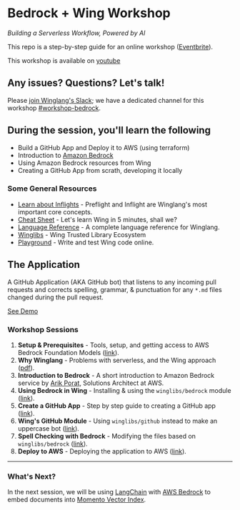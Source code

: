# Bedrock + Wing Workshop

_Building a Serverless Workflow, Powered by AI_

This repo is a step-by-step guide for an online workshop ([Eventbrite](https://www.eventbrite.com/e/amazon-bedrock-winglang-tickets-769562721817)).

This workshop is available on [youtube](https://youtu.be/0o1BYccryNQ?si=BLtkHG-qKxl95_gY)

## Any issues? Questions? Let's talk!

Please [join Winglang's Slack](https://t.winglang.io/slack); we have a dedicated channel for this workshop [#workshop-bedrock](https://winglang.slack.com/archives/C06BWT4PC30).

## During the session, you'll learn the following

- Build a GitHub App and Deploy it to AWS (using terraform)
- Introduction to [Amazon Bedrock](https://aws.amazon.com/bedrock/)
- Using Amazon Bedrock resources from Wing
- Creating a GitHub App from scrath, developing it locally

### Some General Resources

- [Learn about Inflights](https://www.winglang.io/docs/concepts/inflights) - Preflight and Inflight are Winglang's most important core concepts.  
- [Cheat Sheet](./cheatsheet.md) - Let's learn Wing in 5 minutes, shall we?
- [Language Reference](https://www.winglang.io/docs/language-reference) - A complete language reference for Winglang.
- [Winglibs](https://github.com/winglang/winglibs) - Wing Trusted Library Ecosystem
- [Playground](https://www.winglang.io/play/) - Write and test Wing code online.

## The Application

A GitHub Application (AKA GitHub bot) that listens to any incoming pull requests and corrects spelling, grammar, & punctuation for any `*.md` files changed during the pull request.

[See Demo](https://www.youtube.com/watch?v=VzV4lqu9Fhs&t=2s)

### Workshop Sessions

1. **Setup & Prerequisites** - Tools, setup, and getting access to AWS Bedrock Foundation Models ([link](./01-setup.md)).
2. **Why Winglang** - Problems with serverless, and the Wing approach ([pdf](https://raw.githubusercontent.com/ekeren/react-wing-workshop/main/assets/why.pdf)).
3. **Introduction to Bedrock** - A short introduction to Amazon Bedrock service by [Arik Porat](https://www.linkedin.com/in/arik-porat-15419426/), Solutions Architect at AWS.  
4. **Using Bedrock in Wing** - Installing & using the `winglibs/bedrock` module ([link](./04-bedrock.md)).
5. **Create a GitHub App** - Step by step guide to creating a GitHub app ([link](./05-create-github-app.md)).
6. **Wing's GitHub Module** - Using `winglibs/github` instead to make an uppercase bot ([link](./06-github-winglibs.md)).
7. **Spell Checking with Bedrock** - Modifying the files based on `winglibs/bedrock` ([link](./07-fix-english-please.md)).
8. **Deploy to AWS** - Deploying the application to AWS ([link](./08-deploy.md)).

---

### What's Next?

In the next session, we will be using [LangChain](https://www.langchain.com/) with [AWS Bedrock](https://aws.amazon.com/bedrock/) to embed documents into [Momento Vector Index](https://docs.momentohq.com/vector-index).
